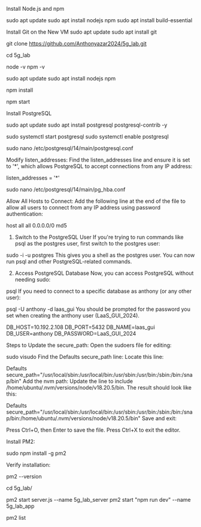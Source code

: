 Install Node.js and npm

sudo apt update
sudo apt install nodejs npm
sudo apt install build-essential



Install Git on the New VM
sudo apt update
sudo apt install git

git clone https://github.com/Anthonyazar2024/5g_lab.git


cd 5g_lab

node -v
npm -v

sudo apt update
sudo apt install nodejs npm

npm install

npm start


Install PostgreSQL


sudo apt update
sudo apt install postgresql postgresql-contrib -y

sudo systemctl start postgresql
sudo systemctl enable postgresql


sudo nano /etc/postgresql/14/main/postgresql.conf

Modify listen_addresses: Find the listen_addresses line and ensure it is set to '*', which allows PostgreSQL to accept connections from any IP address:

listen_addresses = '*'


sudo nano /etc/postgresql/14/main/pg_hba.conf

Allow All Hosts to Connect: Add the following line at the end of the file to allow all users to connect from any IP address using password authentication:


host    all             all             0.0.0.0/0               md5

1. Switch to the PostgreSQL User
If you're trying to run commands like psql as the postgres user, first switch to the postgres user:


sudo -i -u postgres
This gives you a shell as the postgres user. You can now run psql and other PostgreSQL-related commands.

2. Access PostgreSQL Database
Now, you can access PostgreSQL without needing sudo:


psql
If you need to connect to a specific database as anthony (or any other user):


psql -U anthony -d laas_gui
You should be prompted for the password you set when creating the anthony user (LaaS_GUI_2024).




DB_HOST=10.192.2.108
DB_PORT=5432
DB_NAME=laas_gui
DB_USER=anthony
DB_PASSWORD=LaaS_GUI_2024




Steps to Update the secure_path:
Open the sudoers file for editing:


sudo visudo
Find the Defaults secure_path line: Locate this line:


Defaults        secure_path="/usr/local/sbin:/usr/local/bin:/usr/sbin:/usr/bin:/sbin:/bin:/snap/bin"
Add the nvm path: Update the line to include /home/ubuntu/.nvm/versions/node/v18.20.5/bin. The result should look like this:


Defaults        secure_path="/usr/local/sbin:/usr/local/bin:/usr/sbin:/usr/bin:/sbin:/bin:/snap/bin:/home/ubuntu/.nvm/versions/node/v18.20.5/bin"
Save and exit:

Press Ctrl+O, then Enter to save the file.
Press Ctrl+X to exit the editor.


Install PM2:


sudo npm install -g pm2

Verify installation:

pm2 --version

 cd 5g_lab/


pm2 start server.js --name 5g_lab_server
pm2 start "npm run dev" --name 5g_lab_app

pm2 list



